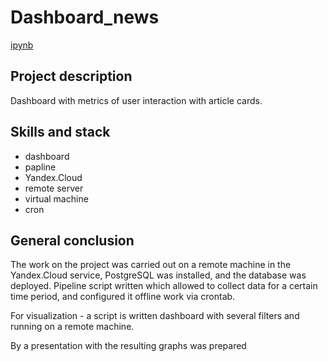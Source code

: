 # Dashboard_news

[ipynb](https://github.com/MilkaKaplan/Portfolio_DA/blob/research-data-analysis/Dashboard%20-%20news/Dashboard_news.ipynb)

## Project description
Dashboard with metrics of user interaction with article cards. 

## Skills and stack
* dashboard
* papline
* Yandex.Cloud
* remote server
* virtual machine
* cron

## General conclusion
The work on the project was carried out on a remote machine in the Yandex.Cloud service, PostgreSQL was installed, and the database was deployed. Pipeline script written which allowed to collect data for a certain time period, and configured it offline work via crontab. 

For visualization - a script is written dashboard with several filters and running on a remote machine. 

By a presentation with the resulting graphs was prepared
